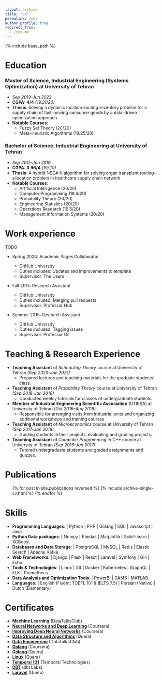 ```yaml
---
layout: archive
title: "CV"
permalink: /cv/
author_profile: true
redirect_from:
  - /resume
---
```


{% include base_path %}

# Education

### Master of Science, Industrial Engineering (Systems Optimization) at **University of Tehran**

- _Sep 2019-Jun 2022_
- **CGPA: 4/4** _(19.21/20)_
- **Thesis**: Solving a dynamic location-routing-inventory problem for a supply chain of fast-moving consumer goods by a data-driven optimization approach
- **Notable Courses**:
  - Fuzzy Set Theory (20/20)
  - Meta-Heuristic Algorithms (19.25/20)

### Bachelor of Science, Industrial Engineering at **University of Tehran**

- _Sep 2015-Jun 2019_
- **CGPA: 3.96/4** _(19/20)_
- **Thesis**: A hybrid NSGA-II algorithm for solving organ transplant routing-allocation problem in healthcare supply chain network
- **Notable Courses**:
  - Artificial Intelligence (20/20)
  - Computer Programming (19.8/20)
  - Probability Theory (20/20)
  - Engineering Statistics (20/20)
  - Operations Research (19.5/20)
  - Management Information Systems (20/20)

# Work experience

TODO

- Spring 2024: Academic Pages Collaborator

  - GitHub University
  - Duties includes: Updates and improvements to template
  - Supervisor: The Users

- Fall 2015: Research Assistant

  - GitHub University
  - Duties included: Merging pull requests
  - Supervisor: Professor Hub

- Summer 2015: Research Assistant
  - GitHub University
  - Duties included: Tagging issues
  - Supervisor: Professor Git

# Teaching & Research Experience

- **Teaching Assistant** of _Scheduling Theory_ course at University of Tehran _(Sep 2020-Jan 2021)_
  - Prepared lectures and teaching materials for the graduate students’ class.
- **Teaching Assistant** of _Probability Theory_ course at University of Tehran _(Sep 2018-Jan 2019)_
  - Conducted weekly tutorials for classes of undergraduate students.
- **Member of Industrial Engineering Scientific Association** (UTIESA) at University of Tehran _(Oct 2016–Aug 2018)_
  - Responsible for arranging visits from industrial units and organizing additional workshops and training courses
- **Teaching Assistant** of _Microeconomics_ course at University of Tehran _(Sep 2017-Jan 2018)_
  - Guiding students in their projects, evaluating and grading projects.
- **Teaching Assistant** of _Computer Programming in C++_ course at University of Tehran _(Sep 2016-Jan 2017)_
  - Tutored undergraduate students and graded assignments and quizzes.

# Publications

  <ul>{% for post in site.publications reversed %}
    {% include archive-single-cv.html %}
  {% endfor %}</ul>

# Skills

- **Programming Languages**: | Python | PHP | Golang | SQL | Javascript | Java
- **Python Data packages**: | Numpy | Pandas | Matplotlib | Scikit-learn | XGBoost
- **Databases and Data Storage**: | PostgreSQL | MySQL | Redis | Elastic Search | Apache Kafka
- **Web Frameworks**: | Django | Flask | React | Laravel | Symfony | Gin | Echo
- **Tools & Technologies**: | Linux | Git | Docker | Kubernetes | GraphQL | ELK | Prometheus
- **Data Analysis and Optimization Tools**: | PowerBI | GAMS | MATLAB
- **Languages**: | English (Fluent: TOEFL 101 & IELTS 7.5) | Persian (Native) | Dutch (Elementary)

# Certificates

- **[Machine Learning](https://certificate.datatalks.club/ml-zoomcamp/2023/3481f400d17ea5bdcaed692c4709d6b657a588e2.pdf)** (DataTalksClub)
- **[Neural Networks and Deep Learning](https://www.coursera.org/account/accomplishments/verify/4VJK5VNUJFKS?utm_source=link&utm_medium=certificate&utm_content=cert_image&utm_campaign=sharing_cta&utm_product=course)** (Coursera)
- **[Improving Deep Neural Networks](https://www.coursera.org/account/accomplishments/verify/BB5PV5BQUS68?utm_source=link&utm_medium=certificate&utm_content=cert_image&utm_campaign=sharing_cta&utm_product=course)** (Coursera)
- **[Data Structure and Algorithms](https://quera.org/media/public/quera_certificate/f8df1a6cae9941449b2d6c0f206ff8bb.jpg)** (Quera)
- **[Data Engineering](https://certificate.datatalks.club/dezoomcamp/2024/3481f400d17ea5bdcaed692c4709d6b657a588e2.pdf)** (DataTalksClub)
- **[Golang](https://www.coursera.org/account/accomplishments/verify/NYR3QBYLTVUW?utm_campaign=sharing_cta&utm_content=cert_image&utm_medium=certificate&utm_product=course&utm_source=android)** (Coursera)
- **[Golang](https://quera.org/media/public/quera_certificate/308b9b83401844eebc5f5f979530c851.jpg)** (Quera)
- **[Linux](https://quera.org/media/public/quera_certificate/057908bf78d341e5a6c31d3cf2d2687f.jpg)** (Quera)
- **[Temporal 101](https://ibb.co/JyL4jMG)** (Temporal Technologies)
- **[DBT](https://www.credential.net/c7417459-3a44-41cc-8121-a9526598d224#acc.Sx7p14wE)** (dbt Labs)
- **[Laravel](https://quera.org/media/public/quera_certificate/6c2700964b7e4b6dbb280b328fa5a4f1.jpg)** (Quera)
